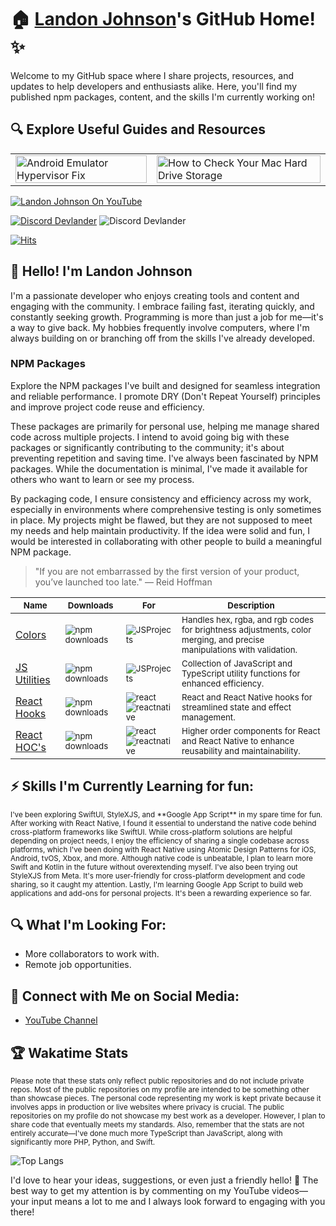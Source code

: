 # 🏠 [Landon Johnson](https://www.linkedin.com/in/landonwjohnson/)'s GitHub Home! ✨

Welcome to my GitHub space where I share projects, resources, and updates to help developers and enthusiasts alike. Here, you'll find my published npm packages, content, and the skills I'm currently working on!

## 🔍 Explore Useful Guides and Resources

<table>
  <tr>
    <td>
      <a href="https://bit.ly/how-to-fix-android-emulator-hyper-visor" target="_blank">
        <img width="100%" src="https://res.cloudinary.com/landonwebdev/image/upload/v1707770149/thumbnails/android-emulator-hypervisor-fix.png" alt="Android Emulator Hypervisor Fix" />
      </a>
    </td>
    <td>
      <a href="https://bit.ly/how-to-check-your-mac-harddrive-storage" target="_blank">
        <img width="100%" src="https://res.cloudinary.com/landonwebdev/image/upload/v1707770149/thumbnails/how-to-check-your-mac-harddrive-storage.png" alt="How to Check Your Mac Hard Drive Storage" />
      </a>
    </td>
  </tr>
</table>




<a href="https://bit.ly/landonwjohnson-on-youtube" target="_parent"><img src="https://img.shields.io/youtube/channel/views/UCSL8U9S-SurzEYi0eHpXkTg" alt="Landon Johnson On YouTube" style="max-width: 100%;" /></a>

<a href="https://bit.ly/devlander-discord-invite" target="_parent"><img alt="Discord Devlander" src="https://img.shields.io/badge/Discord-Devlander-%235865F2" /></a>
  <img alt="Discord Devlander" src="https://wakatime.com/badge/user/bd50b6c5-e0ca-4937-83b3-ab2d13adbc73.svg" />

[![Hits](https://hits.sh/github.com/landonwjohnson/landonwjohnson.svg?label=Profile%20Views)](https://hits.sh/github.com/landonwjohnson/landonwjohnson/)

## 👋 Hello! I'm Landon Johnson
I'm a passionate developer who enjoys creating tools and content and engaging with the community. I embrace failing fast, iterating quickly, and constantly seeking growth. Programming is more than just a job for me—it's a way to give back. My hobbies frequently involve computers, where I'm always building on or branching off from the skills I've already developed. 

### NPM Packages
Explore the NPM packages I've built and designed for seamless integration and reliable performance. I promote DRY (Don't Repeat Yourself) principles and improve project code reuse and efficiency.

These packages are primarily for personal use, helping me manage shared code across multiple projects. I intend to avoid going big with these packages or significantly contributing to the community; it's about preventing repetition and saving time. I've always been fascinated by NPM packages. While the documentation is minimal, I've made it available for others who want to learn or see my process.

By packaging code, I ensure consistency and efficiency across my work, especially in environments where comprehensive testing is only sometimes in place. My projects might be flawed, but they are not supposed to meet my needs and help maintain productivity. If the idea were solid and fun, I would be interested in collaborating with other people to build a meaningful NPM package.

> "If you are not embarrassed by the first version of your product, you’ve launched too late." — Reid Hoffman


| <sub>Name</sub>                                                      | <sub>Downloads</sub>                                                                                        | <sub>For</sub>                                                                                        | <sub>Description</sub>                                                                                                                     |
|----------------------------------------------------------------------|-------------------------------------------------------------------------------------------------------------|-------------------------------------------------------------------------------------------------------|--------------------------------------------------------------------------------------------------------------------------------------------|
| [Colors](https://devlander-colors.netlify.app)                       | <sub>![npm downloads](https://img.shields.io/npm/dm/@devlander/colors.svg)</sub>                            | <sub>![JSProjects](https://img.shields.io/badge/JSProjects-d5b931)</sub>                              | <sub>Handles hex, rgba, and rgb codes for brightness adjustments, color merging, and precise manipulations with validation.</sub>          |
| [JS Utilities](https://devlander-utils.netlify.app)                  | <sub>![npm downloads](https://img.shields.io/npm/dm/@devlander/utils.svg)</sub>                             | <sub>![JSProjects](https://img.shields.io/badge/JSProjects-d5b931)</sub>                              | <sub>Collection of JavaScript and TypeScript utility functions for enhanced efficiency.</sub>                                               |
| [React Hooks](https://devlander-react-hooks.netlify.app)             | <sub>![npm downloads](https://img.shields.io/npm/dm/@devlander/hooks.svg)</sub>                             | <sub>![react](https://img.shields.io/badge/react-8A2BE2) <br> ![reactnative](https://img.shields.io/badge/reactnative-357da1)</sub>        | <sub>React and React Native hooks for streamlined state and effect management.</sub>                                                       |
| [React HOC's](https://bit.ly/devlander-higher-order-components-github) | <sub>![npm downloads](https://img.shields.io/npm/dm/@devlander/higher-order-components.svg)</sub>           | <sub>![react](https://img.shields.io/badge/react-8A2BE2) <br> ![reactnative](https://img.shields.io/badge/reactnative-357da1)</sub>        | <sub>Higher order components for React and React Native to enhance reusability and maintainability.</sub>                                  |



## ⚡ Skills I'm Currently Learning for fun:
<sub> 
I've been exploring SwiftUI, StyleXJS, and **Google App Script** in my spare time for fun. After working with React Native, I found it essential to understand the native code behind cross-platform frameworks like SwiftUI. While cross-platform solutions are helpful depending on project needs, I enjoy the efficiency of sharing a single codebase across platforms, which I've been doing with React Native using Atomic Design Patterns for iOS, Android, tvOS, Xbox, and more. Although native code is unbeatable, I plan to learn more Swift and Kotlin in the future without overextending myself.
I've also been trying out StyleXJS from Meta. It's more user-friendly for cross-platform development and code sharing, so it caught my attention.
Lastly, I'm learning Google App Script to build web applications and add-ons for personal projects. It's been a rewarding experience so far.
</sub>


## 🔍 What I'm Looking For:

- More collaborators to work with.
- Remote job opportunities.

## 📢 Connect with Me on Social Media:

- [YouTube Channel](https://bit.ly/47otldB)

## 🏆 Wakatime Stats

<sub> Please note that these stats only reflect public repositories and do not include private repos. Most of the public repositories on my profile are intended to be something other than showcase pieces. The personal code representing my work is kept private because it involves apps in production or live websites where privacy is crucial. The public repositories on my profile do not showcase my best work as a developer. However, I plan to share code that eventually meets my standards. Also, remember that the stats are not entirely accurate—I've done much more TypeScript than JavaScript, along with significantly more PHP, Python, and Swift. </sub>

![Top Langs](https://github-readme-stats.vercel.app/api/top-langs/?username=landonwjohnson&layout=compact)

I'd love to hear your ideas, suggestions, or even just a friendly hello! 🚀 The best way to get my attention is by commenting on my YouTube videos—your input means a lot to me and I always look forward to engaging with you there!
